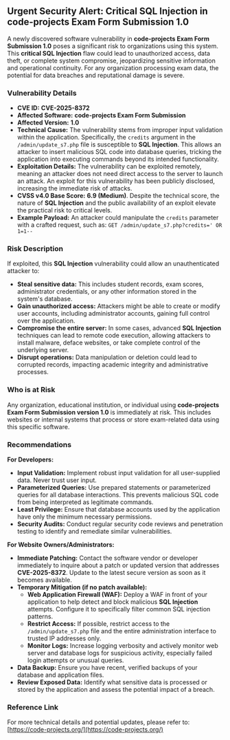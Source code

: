 ## Urgent Security Alert: Critical SQL Injection in **code-projects Exam Form Submission 1.0**

A newly discovered software vulnerability in **code-projects Exam Form Submission 1.0** poses a significant risk to organizations using this system. This **critical SQL Injection** flaw could lead to unauthorized access, data theft, or complete system compromise, jeopardizing sensitive information and operational continuity. For any organization processing exam data, the potential for data breaches and reputational damage is severe.

### Vulnerability Details

*   **CVE ID:** **CVE-2025-8372**
*   **Affected Software:** **code-projects Exam Form Submission**
*   **Affected Version:** **1.0**
*   **Technical Cause:** The vulnerability stems from improper input validation within the application. Specifically, the `credits` argument in the `/admin/update_s7.php` file is susceptible to **SQL Injection**. This allows an attacker to insert malicious SQL code into database queries, tricking the application into executing commands beyond its intended functionality.
*   **Exploitation Details:** The vulnerability can be exploited remotely, meaning an attacker does not need direct access to the server to launch an attack. An exploit for this vulnerability has been publicly disclosed, increasing the immediate risk of attacks.
*   **CVSS v4.0 Base Score:** **6.9 (Medium)**. Despite the technical score, the nature of **SQL Injection** and the public availability of an exploit elevate the practical risk to critical levels.
*   **Example Payload:** An attacker could manipulate the `credits` parameter with a crafted request, such as:
    `GET /admin/update_s7.php?credits=' OR 1=1--`

### Risk Description

If exploited, this **SQL Injection** vulnerability could allow an unauthenticated attacker to:

*   **Steal sensitive data:** This includes student records, exam scores, administrator credentials, or any other information stored in the system's database.
*   **Gain unauthorized access:** Attackers might be able to create or modify user accounts, including administrator accounts, gaining full control over the application.
*   **Compromise the entire server:** In some cases, advanced **SQL Injection** techniques can lead to remote code execution, allowing attackers to install malware, deface websites, or take complete control of the underlying server.
*   **Disrupt operations:** Data manipulation or deletion could lead to corrupted records, impacting academic integrity and administrative processes.

### Who is at Risk

Any organization, educational institution, or individual using **code-projects Exam Form Submission version 1.0** is immediately at risk. This includes websites or internal systems that process or store exam-related data using this specific software.

### Recommendations

**For Developers:**

*   **Input Validation:** Implement robust input validation for all user-supplied data. Never trust user input.
*   **Parameterized Queries:** Use prepared statements or parameterized queries for all database interactions. This prevents malicious SQL code from being interpreted as legitimate commands.
*   **Least Privilege:** Ensure that database accounts used by the application have only the minimum necessary permissions.
*   **Security Audits:** Conduct regular security code reviews and penetration testing to identify and remediate similar vulnerabilities.

**For Website Owners/Administrators:**

*   **Immediate Patching:** Contact the software vendor or developer immediately to inquire about a patch or updated version that addresses **CVE-2025-8372**. Update to the latest secure version as soon as it becomes available.
*   **Temporary Mitigation (if no patch available):**
    *   **Web Application Firewall (WAF):** Deploy a WAF in front of your application to help detect and block malicious **SQL Injection** attempts. Configure it to specifically filter common SQL injection patterns.
    *   **Restrict Access:** If possible, restrict access to the `/admin/update_s7.php` file and the entire administration interface to trusted IP addresses only.
    *   **Monitor Logs:** Increase logging verbosity and actively monitor web server and database logs for suspicious activity, especially failed login attempts or unusual queries.
*   **Data Backup:** Ensure you have recent, verified backups of your database and application files.
*   **Review Exposed Data:** Identify what sensitive data is processed or stored by the application and assess the potential impact of a breach.

### Reference Link

For more technical details and potential updates, please refer to:
[https://code-projects.org/](https://code-projects.org/)